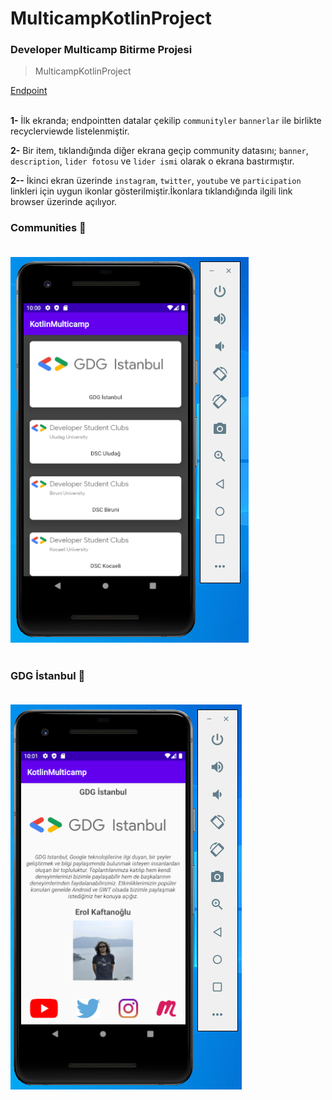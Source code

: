 # MulticampKotlinProject

### Developer Multicamp Bitirme Projesi
> MulticampKotlinProject

[Endpoint](https://5f6642a143662800168e7538.mockapi.io/multicamp/communities) <br/><br/>


**1-** İlk ekranda; endpointten datalar çekilip `communityler` `bannerlar` ile birlikte recyclerviewde listelenmiştir.<br/>

**2-** Bir item, tıklandığında diğer ekrana geçip community datasını; `banner`, `description`, `lider fotosu` ve `lider ismi` olarak o ekrana bastırmıştır.<br/>

**2--** İkinci ekran üzerinde `instagram`, `twitter`, `youtube` ve `participation` linkleri için uygun ikonlar gösterilmiştir.İkonlara tıklandığında ilgili link browser üzerinde açılıyor.<br/>

### Communities :iphone: <br/><br/>
![Community](https://github.com/malidalgic/MulticampKotlinProject/blob/master/screen_capture/Community.png) <br/><br/>

### GDG İstanbul :iphone: <br/><br/>
![GDG](https://github.com/malidalgic/MulticampKotlinProject/blob/master/screen_capture/GDGIstanbul.png)
